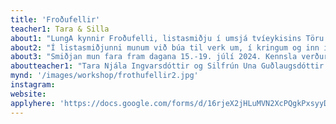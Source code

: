 ```yaml
---
title: 'Froðufellir'
teacher1: Tara & Silla
about1: "LungA kynnir Froðufelli, listasmiðju í umsjá tvíeykisins Töru & Sillu. Smiðjan er ætluð börnum og unglingum á aldrinum 10-14 ára. Heyrst hefur að undarleg vera sé á leið til sumardvalar á Seyðisfirði. Hver er þessi vera og hvaðan kemur hún?"
about2: "Í listasmiðjunni munum við búa til verk um, í kringum og inn í froðuskúlptúr. Saman vinnum við okkur í gegnum hugmyndir, skissur, leiki og kynnumst allskonar aðferðum og efniviði. Áhersla verður lögð á að efla persónulega tjáningu og D.I.Y. (gera það sjálfur) vinnubrögð. Smiðjunni lýkur laugardaginn 20. júlí með opnun myndlistarsýningar á fjölskyldusvæði LungA."
about3: "Smiðjan mun fara fram dagana 15.-19. júlí 2024. Kennsla verður um það bil 15 klukkustundir sem dreifast yfir vikuna eftir verkefnum. Nánari dagskrá verður send á forrráðaaðila þegar nær dregur. Þátttökugjald er 25.000 kr. en innifalið í verðinu er þátttaka í smiðjunni, létt hressing og miði á tónleika LungA sem fer fram við Bláu kirkjuna laugardaginn 20.júlí. "
aboutteacher1: "Tara Njála Ingvarsdóttir og Silfrún Una Guðlaugsdóttir hafa unnið og pússað stígvélin sín saman sem tvíeykið Tara & Silla síðan þær hófu fyrst samstarf árið 2018 í myndlistarnámi við Listaháskóla Íslands. Tvíeykið vinnur aðallega með gjörninga, innsetningar, vídeóverk og skúlptúra. Megin þemu í verkum þeirra eru fögnuður, samskipti, töfrar og vinátta. Tvíeykið hefur tekið þátt í mörgum samsýningum, haldið tvær einkasýningar síðan þær útskrifuðust árið 2020, nýlegast 'Uppúr vasanum dróu þau spítu' í Kling & Bang. Þær kenndu gjörninga- og videósmiðju í LungA skólanum á Seyðisfirði árið 2023 og gjörningasmiðju á LungA listahátíð sama ár. Tara hefur unnið við kennslu við barnadeild Myndlistarskóla Reykjavíkur síðan 2020 og saman hafa þær kennt barnasmiðjur í Hjallastefnunni. Tara og Silla búa og starfa í Reykjavík."
mynd: '/images/workshop/frothufellir2.jpg'
instagram:
website: 
applyhere: 'https://docs.google.com/forms/d/16rjeX2jHLuMVN2XcPQgkPxsyyDmqOpF29aAPqS5pCks/formrestricted'
---
```

